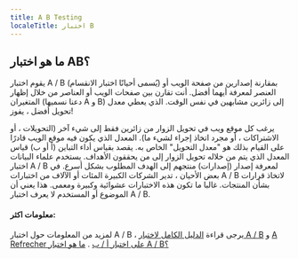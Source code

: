 ```yaml
---
title: A B Testing
localeTitle: اختبار B
---
```

## ما هو اختبار AB؟

يقوم اختبار A / B (يُسمى أحيانًا اختبار الانقسام) بمقارنة إصدارين من صفحة الويب أو العنصر لمعرفة أيهما أفضل. أنت تقارن بين صفحات الويب أو العناصر من خلال إظهار المتغيران (دعنا نسميها A و B) إلى زائرين مشابهين في نفس الوقت. الذي يعطي معدل تحويل أفضل ، يفوز!

يرغب كل موقع ويب في تحويل الزوار من زائرين فقط إلى شيء آخر (التحويلات ، أو الاشتراكات ، أو مجرد اتخاذ إجراء لشيء ما). المعدل الذي يكون فيه موقع الويب قادرًا على القيام بذلك هو "معدل التحويل" الخاص به. يقصد بقياس أداء التباين (أ أو ب) قياس المعدل الذي يتم من خلاله تحويل الزوار إلى من يحققون الأهداف. يستخدم علماء البيانات اختبار A / B لمعرفة إصدار (إصدارات) منتجهم إلى الهدف المطلوب بشكل أسرع. في بعض الأحيان ، تدير الشركات الكبيرة المئات أو الآلاف من اختبارات A / B لاتخاذ قرارات بشأن المنتجات. غالبا ما تكون هذه الاختبارات عشوائية وكبيرة ومعمى. هذا يعني أن الموضوع أو المستخدم لا يعرف اختبار A / B.

#### معلومات اكثر:

لمزيد من المعلومات حول اختبار A / B ، يرجى قراءة [الدليل الكامل لاختبار A / B](https://vwo.com/ab-testing/) و [A Refrecher على اختبار أ / ب](https://hbr.org/2017/06/a-refresher-on-ab-testing) . [ما هو اختبار A / B؟](https://www.optimizely.com/ab-testing/)